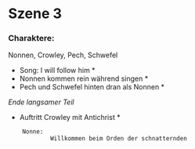 # Szene 3

### Charaktere:
Nonnen, Crowley, Pech, Schwefel

* Song: I will follow him * 
* Nonnen kommen rein während singen * 
* Pech und Schwefel hinten dran als Nonnen * 

*Ende langsamer Teil*
* Auftritt Crowley mit Antichrist * 
```
    Nonne:
            Willkommen beim Orden der schnatternden
